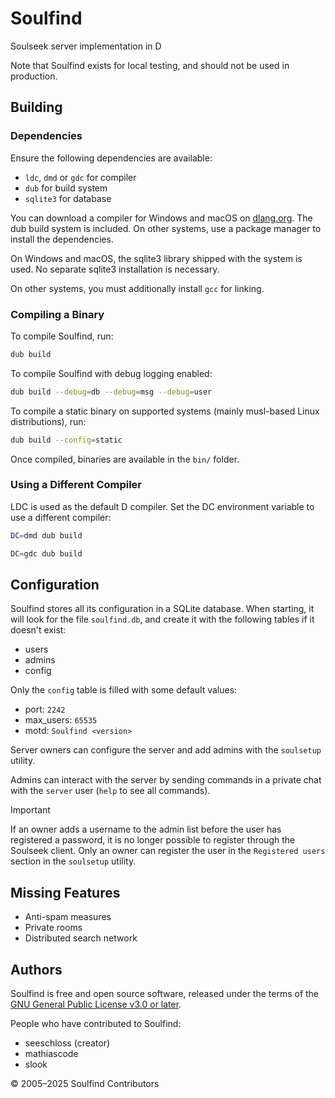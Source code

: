 <!--
  SPDX-FileCopyrightText: 2024-2025 Soulfind Contributors
  SPDX-FileCopyrightText: 2005 SeeSchloss <seeschloss@seeschloss.org>
  SPDX-License-Identifier: GPL-3.0-or-later
-->

# Soulfind

Soulseek server implementation in D

Note that Soulfind exists for local testing, and should not be used in
production.


## Building

### Dependencies

Ensure the following dependencies are available:
 - `ldc`, `dmd` or `gdc` for compiler
 - `dub` for build system
 - `sqlite3` for database

You can download a compiler for Windows and macOS on [dlang.org](https://dlang.org/download.html).
The dub build system is included. On other systems, use a package manager to
install the dependencies.

On Windows and macOS, the sqlite3 library shipped with the system is used. No
separate sqlite3 installation is necessary.

On other systems, you must additionally install `gcc` for linking.


### Compiling a Binary

To compile Soulfind, run:

```sh
dub build
```

To compile Soulfind with debug logging enabled:

```sh
dub build --debug=db --debug=msg --debug=user
```

To compile a static binary on supported systems (mainly musl-based Linux
distributions), run:

```sh
dub build --config=static
```

Once compiled, binaries are available in the `bin/` folder.


### Using a Different Compiler

LDC is used as the default D compiler. Set the DC environment variable to use
a different compiler:

```sh
DC=dmd dub build
```

```sh
DC=gdc dub build
```


## Configuration

Soulfind stores all its configuration in a SQLite database. When starting, it
will look for the file `soulfind.db`, and create it with the following tables
if it doesn't exist:

 - users
 - admins
 - config

Only the `config` table is filled with some default values:

 - port: `2242`
 - max_users: `65535`
 - motd: `Soulfind <version>`

Server owners can configure the server and add admins with the `soulsetup`
utility.

Admins can interact with the server by sending commands in a private
chat with the `server` user (`help` to see all commands).

> [!IMPORTANT]
> If an owner adds a username to the admin list before the user has registered
a password, it is no longer possible to register through the Soulseek client.
Only an owner can register the user in the `Registered users` section in the
`soulsetup` utility.


## Missing Features

 - Anti-spam measures
 - Private rooms
 - Distributed search network


## Authors

Soulfind is free and open source software, released under the terms of the
[GNU General Public License v3.0 or later](https://www.gnu.org/licenses/gpl-3.0-standalone.html).

People who have contributed to Soulfind:

 - seeschloss (creator)
 - mathiascode
 - slook

© 2005–2025 Soulfind Contributors
